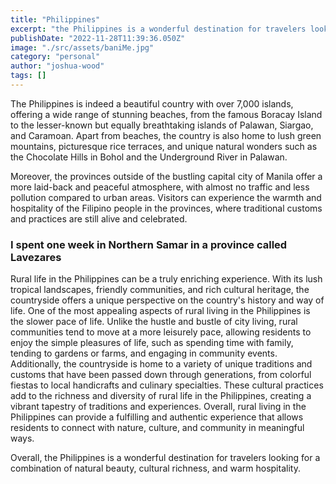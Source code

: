 ```yaml
---
title: "Philippines"
excerpt: "the Philippines is a wonderful destination for travelers looking for a combination of natural beauty, cultural richness, and warm hospitality."
publishDate: "2022-11-28T11:39:36.050Z"
image: "./src/assets/baniMe.jpg"
category: "personal"
author: "joshua-wood"
tags: []
---
```




The Philippines is indeed a beautiful country with over 7,000 islands, offering a wide range of stunning beaches, from the famous Boracay Island to the lesser-known but equally breathtaking islands of Palawan, Siargao, and Caramoan. Apart from beaches, the country is also home to lush green mountains, picturesque rice terraces, and unique natural wonders such as the Chocolate Hills in Bohol and the Underground River in Palawan.

Moreover, the provinces outside of the bustling capital city of Manila offer a more laid-back and peaceful atmosphere, with almost no traffic and less pollution compared to urban areas. Visitors can experience the warmth and hospitality of the Filipino people in the provinces, where traditional customs and practices are still alive and celebrated.



### I spent one week in Northern Samar in a province called Lavezares

Rural life in the Philippines can be a truly enriching experience. With its lush tropical landscapes, friendly communities, and rich cultural heritage, the countryside offers a unique perspective on the country's history and way of life.
One of the most appealing aspects of rural living in the Philippines is the slower pace of life. Unlike the hustle and bustle of city living, rural communities tend to move at a more leisurely pace, allowing residents to enjoy the simple pleasures of life, such as spending time with family, tending to gardens or farms, and engaging in community events.
Additionally, the countryside is home to a variety of unique traditions and customs that have been passed down through generations, from colorful fiestas to local handicrafts and culinary specialties. These cultural practices add to the richness and diversity of rural life in the Philippines, creating a vibrant tapestry of traditions and experiences.
Overall, rural living in the Philippines can provide a fulfilling and authentic experience that allows residents to connect with nature, culture, and community in meaningful ways.

Overall, the Philippines is a wonderful destination for travelers looking for a combination of natural beauty, cultural richness, and warm hospitality.
